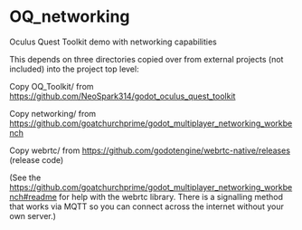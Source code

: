 # OQ_networking
Oculus Quest Toolkit demo with networking capabilities

This depends on three directories copied over from external projects (not included) into the project top level:

Copy OQ_Toolkit/ from https://github.com/NeoSpark314/godot_oculus_quest_toolkit

Copy networking/ from https://github.com/goatchurchprime/godot_multiplayer_networking_workbench

Copy webrtc/ from https://github.com/godotengine/webrtc-native/releases (release code)

(See the https://github.com/goatchurchprime/godot_multiplayer_networking_workbench#readme for help with the webrtc
library.  There is a signalling method that works via MQTT so you can connect across the internet without 
your own server.)
